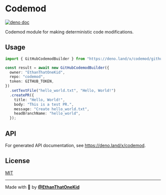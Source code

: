 # Codemod

[![deno doc](https://doc.deno.land/badge.svg)](https://doc.deno.land/https://etok.codes/codemod/raw/main/mod.ts)

Codemod module for making deterministic code modifications.

## Usage

```ts
import { GitHubCodemodBuilder } from "https://deno.land/x/codemod/github/mod.ts";

const result = await new GitHubCodemodBuilder({
  owner: "EthanThatOneKid",
  repo: "codemod",
  token: GITHUB_TOKEN,
})
  .setTextFile("hello_world.txt", "Hello, World!")
  .createPR({
    title: "Hello, World!",
    body: "This is a test PR.",
    message: "Create hello_world.txt",
    headBranchName: "hello_world",
  });
```

## API

For generated API documentation, see <https://deno.land/x/codemod>.

## License

[MIT](LICENSE)

---

Made with 💖 by [**@EthanThatOneKid**](https://etok.codes/)
